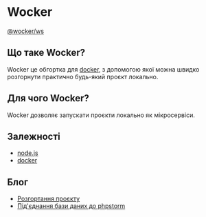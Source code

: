 # Wocker

[@wocker/ws](https://www.npmjs.com/package/@wocker/ws)


## Що таке Wocker?

Wocker це обгортка для [docker](https://www.docker.com), з допомогою якої можна швидко розгорнути практично будь-який проєкт локально.


## Для чого Wocker?

Wocker дозволяє запускати проєкти локально як мікросервіси.


## Залежності

- [node.js](https://nodejs.org)
- [docker](https://www.docker.com)


## Блог

- [Розгортання проєкту](/blog/posts/1)
- [Під'єднання бази даних до phpstorm](/blog/posts/2)
